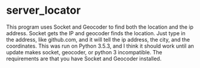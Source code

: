 # server_locator
This program uses Socket and Geocoder to find both the location and the ip address. Socket gets the IP and geocoder finds the location. Just type in the address, like github.com, and it will tell the ip address, the city, and the coordinates.
This was run on Python 3.5.3, and I think it should work until an update makes socket, geocoder, or python 3 incompatible.
The requirements are that you have Socket and Geocoder installed.
